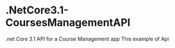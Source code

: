 # .NetCore3.1-CoursesManagementAPI
.net Core 3.1 API for a Course Management app 
This example of Api
